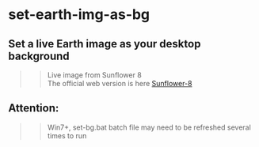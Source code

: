 set-earth-img-as-bg
========
Set a live Earth image as your desktop background
--------
>>Live image from Sunflower 8<br>
>>The official web version is here [Sunflower-8](http://himawari8.nict.go.jp/zh/himawari8-image.htm)<br>
 
Attention:
-----
>>Win7+, set-bg.bat batch file may need to be refreshed several times to run<br>
